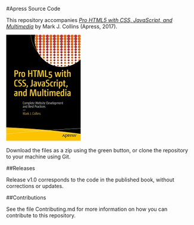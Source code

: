 #Apress Source Code

This repository accompanies [*Pro HTML5 with CSS, JavaScript, and Multimedia*](http://www.apress.com/9781484224625) by Mark J.  Collins (Apress, 2017).

![Cover image](9781484224625.jpg)

Download the files as a zip using the green button, or clone the repository to your machine using Git.

##Releases

Release v1.0 corresponds to the code in the published book, without corrections or updates.

##Contributions

See the file Contributing.md for more information on how you can contribute to this repository.
